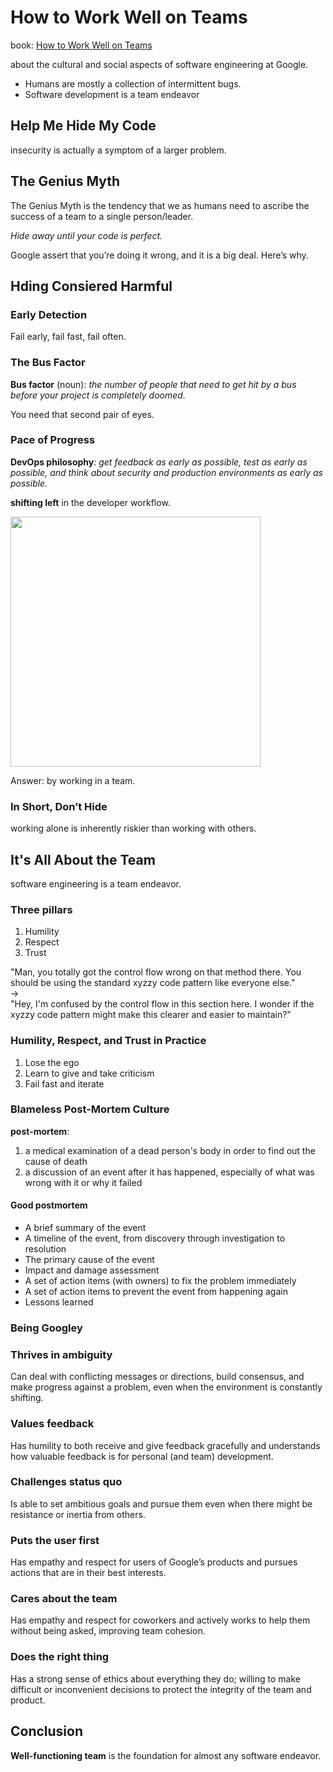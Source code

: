 # How to Work Well on Teams

book: [How to Work Well on Teams](https://abseil.io/resources/swe-book/html/ch02.html)

about the cultural and social aspects of software engineering at Google.

- Humans are mostly a collection of intermittent bugs.  
- Software development is a team endeavor

## Help Me Hide My Code

insecurity is actually a symptom of a larger problem.

## The Genius Myth

The Genius Myth is the tendency that we as humans need to ascribe the success of a team to a single person/leader.

_Hide away until your code is perfect._

Google assert that you’re doing it wrong, and it is a big deal. Here’s why.

## Hding Consiered Harmful

### Early Detection

Fail early, fail fast, fail often.

### The Bus Factor

**Bus factor** (noun): _the number of people that need to get hit by a bus before your project is completely doomed._

You need that second pair of eyes.

### Pace of Progress

**DevOps philosophy**: _get feedback as early as possible, test as early as possible, and think about security and production environments as early as possible._

**shifting left** in the developer workflow.

<img src="https://abseil.io/resources/swe-book/html/images/seag_0102.png" width="400px">

Answer: by working in a team.

### In Short, Don’t Hide

working alone is inherently riskier than working with others.

## It's All About the Team

software engineering is a team endeavor.

### Three pillars

1. Humility
2. Respect
3. Trust

"Man, you totally got the control flow wrong on that method there.  You should be using the standard xyzzy code pattern like everyone else."   
→    
"Hey, I'm confused by the control flow in this section here. I wonder if the xyzzy code pattern might make this clearer and easier to maintain?"

### Humility, Respect, and Trust in Practice

1. Lose the ego
2. Learn to give and take criticism
3. Fail fast and iterate

### Blameless Post-Mortem Culture

**post-mortem**:

1. a medical examination of a dead person's body in order to find out the cause of death
1. a discussion of an event after it has happened, especially of what was wrong with it or why it failed

#### Good postmortem

- A brief summary of the event
- A timeline of the event, from discovery through investigation to resolution
- The primary cause of the event
- Impact and damage assessment
- A set of action items (with owners) to fix the problem immediately
- A set of action items to prevent the event from happening again
- Lessons learned

### Being Googley

### Thrives in ambiguity

Can deal with conflicting messages or directions, build consensus, and make progress against a problem, even when the environment is constantly shifting.

### Values feedback

Has humility to both receive and give feedback gracefully and understands how valuable feedback is for personal (and team) development.

### Challenges status quo

Is able to set ambitious goals and pursue them even when there might be resistance or inertia from others.

### Puts the user first

Has empathy and respect for users of Google’s products and pursues actions that are in their best interests.

### Cares about the team

Has empathy and respect for coworkers and actively works to help them without being asked, improving team cohesion.

### Does the right thing

Has a strong sense of ethics about everything they do; willing to make difficult or inconvenient decisions to protect the integrity of the team and product.

## Conclusion

**Well-functioning team** is the foundation for almost any software endeavor.
